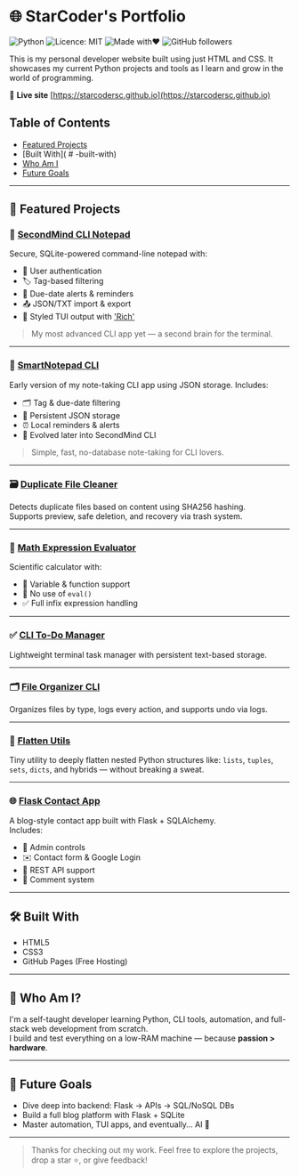 # 🌐 StarCoder's Portfolio

![Python](https://img.shields.io/badge/python-3.8%2B-blue.svg)
![Licence: MIT](https://img.shields.io/badge/licence-MIT-green.svg)
![Made with❤️](https://img.shields.io/badge/Made%20with-%E2%9D%A4-red.svg)
![GitHub followers](https://img.shields.io/github/followers/StarCoderSC?style=social)


This is my personal developer website built using just HTML and CSS.
It showcases my current Python projects and tools as I learn and grow in the world of programming.

🔗 **Live site** [https://starcodersc.github.io](https://starcodersc.github.io)


## Table of Contents

- [Featured Projects](#-featured-projects)
- [Built With]( # -built-with)
- [Who Am I](#-who-am-i)
- [Future Goals](#-future-goals)


---


## 🧠 Featured Projects 

### 📝 [SecondMind CLI Notepad](https://github.com/StarCoderSC/secondmind-cli)
Secure, SQLite-powered command-line notepad with:
- 🔐 User authentication
- 🏷️ Tag-based filtering
- 📅 Due-date alerts & reminders
- 📤 JSON/TXT import & export
- 🎨 Styled TUI output with ['Rich'](https://github.com/Textualize/rich)

>My most advanced CLI app yet — a second brain for the terminal.

---

### 📓 [SmartNotepad CLI](https://github.com/StarCoderSC/smartnotepad-cli)
Early version of my note-taking CLI app using JSON storage. Includes:
- 🗂️ Tag & due-date filtering
- 📁 Persistent JSON storage
- ⏰ Local reminders & alerts
- 🎯 Evolved later into SecondMind CLI

> Simple, fast, no-database note-taking for CLI lovers.

---

### 🗃️ [Duplicate File Cleaner](https://github.com/StarCoderSC/duplicate-file-cleaner)
Detects duplicate files based on content using SHA256 hashing.  
Supports preview, safe deletion, and recovery via trash system.

---

### 🔢 [Math Expression Evaluator](https://github.com/StarCoderSC/math-expression-evaluator)
Scientific calculator with:
- 📐 Variable & function support
- 🚫 No use of `eval()`
- ✅ Full infix expression handling

---

### ✅ [CLI To-Do Manager](https://github.com/StarCoderSC/cli-todo-manager)
Lightweight terminal task manager with persistent text-based storage.

---

### 🗂️ [File Organizer CLI](https://github.com/StarCoderSC/file-organizer-cli)
Organizes files by type, logs every action, and supports undo via logs.

---

### 🧩 [Flatten Utils](https://github.com/StarCoderSC/flatten-utils)
Tiny utility to deeply flatten nested Python structures like:
`lists`, `tuples`, `sets`, `dicts`, and hybrids — without breaking a sweat.

---

### 🌐 [Flask Contact App](https://github.com/StarCoderSC/flask-contact-app)
A blog-style contact app built with Flask + SQLAlchemy.  
Includes:
- 👤 Admin controls  
- ✉️ Contact form & Google Login  
- 🧩 REST API support  
- 💬 Comment system

---

## 🛠️ Built With

- HTML5
- CSS3
- GitHub Pages (Free Hosting)

---

## 👤 Who Am I?

I'm a self-taught developer learning Python, CLI tools, automation, and full-stack web development from scratch.  
I build and test everything on a low-RAM machine — because **passion > hardware**.

---

## 🚀 Future Goals

- Dive deep into backend: Flask → APIs → SQL/NoSQL DBs  
- Build a full blog platform with Flask + SQLite  
- Master automation, TUI apps, and eventually… AI 🤖

---

> Thanks for checking out my work. Feel free to explore the projects, drop a star ⭐, or give feedback!